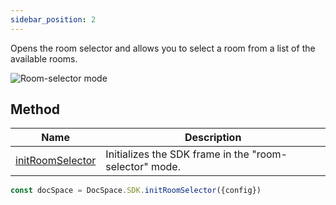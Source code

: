 ```yaml
---
sidebar_position: 2
---
```


Opens the room selector and allows you to select a room from a list of the available rooms.

![Room-selector mode](/assets/images/docspace/room-selector-mode.png)

## Method

| Name                                                        | Description                                            |
| ----------------------------------------------------------- | ------------------------------------------------------ |
| [initRoomSelector](../methods.md#initroomselector) | Initializes the SDK frame in the "room-selector" mode. |

``` ts
const docSpace = DocSpace.SDK.initRoomSelector({config})
```

